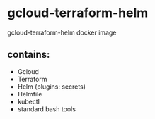 # gcloud-terraform-helm

gcloud-terraform-helm docker image

## contains:

- Gcloud
- Terraform
- Helm (plugins: secrets)
- Helmfile
- kubectl
- standard bash tools
